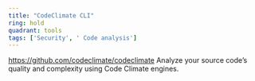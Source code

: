```yaml
---
title: "CodeClimate CLI"
ring: hold
quadrant: tools
tags: ['Security', ' Code analysis']
---
```

https://github.com/codeclimate/codeclimate
Analyze your source code’s quality and complexity using Code Climate engines.
